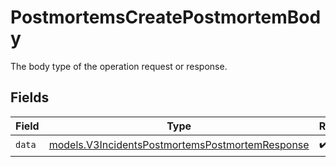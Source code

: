 # PostmortemsCreatePostmortemBody

The body type of the operation request or response.


## Fields

| Field                                                                                                    | Type                                                                                                     | Required                                                                                                 | Description                                                                                              |
| -------------------------------------------------------------------------------------------------------- | -------------------------------------------------------------------------------------------------------- | -------------------------------------------------------------------------------------------------------- | -------------------------------------------------------------------------------------------------------- |
| `data`                                                                                                   | [models.V3IncidentsPostmortemsPostmortemResponse](../models/v3incidentspostmortemspostmortemresponse.md) | :heavy_check_mark:                                                                                       | N/A                                                                                                      |
